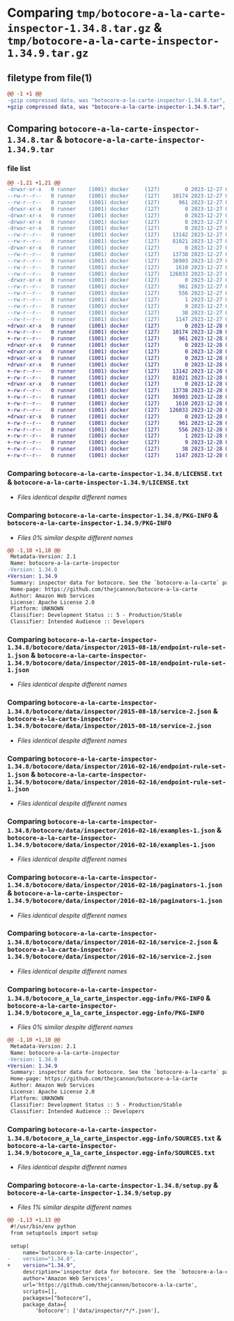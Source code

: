 # Comparing `tmp/botocore-a-la-carte-inspector-1.34.8.tar.gz` & `tmp/botocore-a-la-carte-inspector-1.34.9.tar.gz`

## filetype from file(1)

```diff
@@ -1 +1 @@
-gzip compressed data, was "botocore-a-la-carte-inspector-1.34.8.tar", last modified: Wed Dec 27 01:06:45 2023, max compression
+gzip compressed data, was "botocore-a-la-carte-inspector-1.34.9.tar", last modified: Thu Dec 28 01:06:46 2023, max compression
```

## Comparing `botocore-a-la-carte-inspector-1.34.8.tar` & `botocore-a-la-carte-inspector-1.34.9.tar`

### file list

```diff
@@ -1,21 +1,21 @@
-drwxr-xr-x   0 runner    (1001) docker     (127)        0 2023-12-27 01:06:45.343318 botocore-a-la-carte-inspector-1.34.8/
--rw-r--r--   0 runner    (1001) docker     (127)    10174 2023-12-27 01:06:45.000000 botocore-a-la-carte-inspector-1.34.8/LICENSE.txt
--rw-r--r--   0 runner    (1001) docker     (127)      961 2023-12-27 01:06:45.343318 botocore-a-la-carte-inspector-1.34.8/PKG-INFO
-drwxr-xr-x   0 runner    (1001) docker     (127)        0 2023-12-27 01:06:45.339318 botocore-a-la-carte-inspector-1.34.8/botocore/
-drwxr-xr-x   0 runner    (1001) docker     (127)        0 2023-12-27 01:06:45.339318 botocore-a-la-carte-inspector-1.34.8/botocore/data/
-drwxr-xr-x   0 runner    (1001) docker     (127)        0 2023-12-27 01:06:45.339318 botocore-a-la-carte-inspector-1.34.8/botocore/data/inspector/
-drwxr-xr-x   0 runner    (1001) docker     (127)        0 2023-12-27 01:06:45.343318 botocore-a-la-carte-inspector-1.34.8/botocore/data/inspector/2015-08-18/
--rw-r--r--   0 runner    (1001) docker     (127)    13142 2023-12-27 01:06:29.000000 botocore-a-la-carte-inspector-1.34.8/botocore/data/inspector/2015-08-18/endpoint-rule-set-1.json
--rw-r--r--   0 runner    (1001) docker     (127)    81021 2023-12-27 01:06:29.000000 botocore-a-la-carte-inspector-1.34.8/botocore/data/inspector/2015-08-18/service-2.json
-drwxr-xr-x   0 runner    (1001) docker     (127)        0 2023-12-27 01:06:45.343318 botocore-a-la-carte-inspector-1.34.8/botocore/data/inspector/2016-02-16/
--rw-r--r--   0 runner    (1001) docker     (127)    13738 2023-12-27 01:06:29.000000 botocore-a-la-carte-inspector-1.34.8/botocore/data/inspector/2016-02-16/endpoint-rule-set-1.json
--rw-r--r--   0 runner    (1001) docker     (127)    36903 2023-12-27 01:06:29.000000 botocore-a-la-carte-inspector-1.34.8/botocore/data/inspector/2016-02-16/examples-1.json
--rw-r--r--   0 runner    (1001) docker     (127)     1610 2023-12-27 01:06:29.000000 botocore-a-la-carte-inspector-1.34.8/botocore/data/inspector/2016-02-16/paginators-1.json
--rw-r--r--   0 runner    (1001) docker     (127)   126033 2023-12-27 01:06:29.000000 botocore-a-la-carte-inspector-1.34.8/botocore/data/inspector/2016-02-16/service-2.json
-drwxr-xr-x   0 runner    (1001) docker     (127)        0 2023-12-27 01:06:45.343318 botocore-a-la-carte-inspector-1.34.8/botocore_a_la_carte_inspector.egg-info/
--rw-r--r--   0 runner    (1001) docker     (127)      961 2023-12-27 01:06:45.000000 botocore-a-la-carte-inspector-1.34.8/botocore_a_la_carte_inspector.egg-info/PKG-INFO
--rw-r--r--   0 runner    (1001) docker     (127)      556 2023-12-27 01:06:45.000000 botocore-a-la-carte-inspector-1.34.8/botocore_a_la_carte_inspector.egg-info/SOURCES.txt
--rw-r--r--   0 runner    (1001) docker     (127)        1 2023-12-27 01:06:45.000000 botocore-a-la-carte-inspector-1.34.8/botocore_a_la_carte_inspector.egg-info/dependency_links.txt
--rw-r--r--   0 runner    (1001) docker     (127)        9 2023-12-27 01:06:45.000000 botocore-a-la-carte-inspector-1.34.8/botocore_a_la_carte_inspector.egg-info/top_level.txt
--rw-r--r--   0 runner    (1001) docker     (127)       38 2023-12-27 01:06:45.343318 botocore-a-la-carte-inspector-1.34.8/setup.cfg
--rw-r--r--   0 runner    (1001) docker     (127)     1147 2023-12-27 01:06:45.000000 botocore-a-la-carte-inspector-1.34.8/setup.py
+drwxr-xr-x   0 runner    (1001) docker     (127)        0 2023-12-28 01:06:46.902319 botocore-a-la-carte-inspector-1.34.9/
+-rw-r--r--   0 runner    (1001) docker     (127)    10174 2023-12-28 01:06:46.000000 botocore-a-la-carte-inspector-1.34.9/LICENSE.txt
+-rw-r--r--   0 runner    (1001) docker     (127)      961 2023-12-28 01:06:46.902319 botocore-a-la-carte-inspector-1.34.9/PKG-INFO
+drwxr-xr-x   0 runner    (1001) docker     (127)        0 2023-12-28 01:06:46.898319 botocore-a-la-carte-inspector-1.34.9/botocore/
+drwxr-xr-x   0 runner    (1001) docker     (127)        0 2023-12-28 01:06:46.898319 botocore-a-la-carte-inspector-1.34.9/botocore/data/
+drwxr-xr-x   0 runner    (1001) docker     (127)        0 2023-12-28 01:06:46.898319 botocore-a-la-carte-inspector-1.34.9/botocore/data/inspector/
+drwxr-xr-x   0 runner    (1001) docker     (127)        0 2023-12-28 01:06:46.902319 botocore-a-la-carte-inspector-1.34.9/botocore/data/inspector/2015-08-18/
+-rw-r--r--   0 runner    (1001) docker     (127)    13142 2023-12-28 01:06:26.000000 botocore-a-la-carte-inspector-1.34.9/botocore/data/inspector/2015-08-18/endpoint-rule-set-1.json
+-rw-r--r--   0 runner    (1001) docker     (127)    81021 2023-12-28 01:06:26.000000 botocore-a-la-carte-inspector-1.34.9/botocore/data/inspector/2015-08-18/service-2.json
+drwxr-xr-x   0 runner    (1001) docker     (127)        0 2023-12-28 01:06:46.902319 botocore-a-la-carte-inspector-1.34.9/botocore/data/inspector/2016-02-16/
+-rw-r--r--   0 runner    (1001) docker     (127)    13738 2023-12-28 01:06:26.000000 botocore-a-la-carte-inspector-1.34.9/botocore/data/inspector/2016-02-16/endpoint-rule-set-1.json
+-rw-r--r--   0 runner    (1001) docker     (127)    36903 2023-12-28 01:06:26.000000 botocore-a-la-carte-inspector-1.34.9/botocore/data/inspector/2016-02-16/examples-1.json
+-rw-r--r--   0 runner    (1001) docker     (127)     1610 2023-12-28 01:06:26.000000 botocore-a-la-carte-inspector-1.34.9/botocore/data/inspector/2016-02-16/paginators-1.json
+-rw-r--r--   0 runner    (1001) docker     (127)   126033 2023-12-28 01:06:26.000000 botocore-a-la-carte-inspector-1.34.9/botocore/data/inspector/2016-02-16/service-2.json
+drwxr-xr-x   0 runner    (1001) docker     (127)        0 2023-12-28 01:06:46.902319 botocore-a-la-carte-inspector-1.34.9/botocore_a_la_carte_inspector.egg-info/
+-rw-r--r--   0 runner    (1001) docker     (127)      961 2023-12-28 01:06:46.000000 botocore-a-la-carte-inspector-1.34.9/botocore_a_la_carte_inspector.egg-info/PKG-INFO
+-rw-r--r--   0 runner    (1001) docker     (127)      556 2023-12-28 01:06:46.000000 botocore-a-la-carte-inspector-1.34.9/botocore_a_la_carte_inspector.egg-info/SOURCES.txt
+-rw-r--r--   0 runner    (1001) docker     (127)        1 2023-12-28 01:06:46.000000 botocore-a-la-carte-inspector-1.34.9/botocore_a_la_carte_inspector.egg-info/dependency_links.txt
+-rw-r--r--   0 runner    (1001) docker     (127)        9 2023-12-28 01:06:46.000000 botocore-a-la-carte-inspector-1.34.9/botocore_a_la_carte_inspector.egg-info/top_level.txt
+-rw-r--r--   0 runner    (1001) docker     (127)       38 2023-12-28 01:06:46.902319 botocore-a-la-carte-inspector-1.34.9/setup.cfg
+-rw-r--r--   0 runner    (1001) docker     (127)     1147 2023-12-28 01:06:46.000000 botocore-a-la-carte-inspector-1.34.9/setup.py
```

### Comparing `botocore-a-la-carte-inspector-1.34.8/LICENSE.txt` & `botocore-a-la-carte-inspector-1.34.9/LICENSE.txt`

 * *Files identical despite different names*

### Comparing `botocore-a-la-carte-inspector-1.34.8/PKG-INFO` & `botocore-a-la-carte-inspector-1.34.9/PKG-INFO`

 * *Files 0% similar despite different names*

```diff
@@ -1,10 +1,10 @@
 Metadata-Version: 2.1
 Name: botocore-a-la-carte-inspector
-Version: 1.34.8
+Version: 1.34.9
 Summary: inspector data for botocore. See the `botocore-a-la-carte` package for more info.
 Home-page: https://github.com/thejcannon/botocore-a-la-carte
 Author: Amazon Web Services
 License: Apache License 2.0
 Platform: UNKNOWN
 Classifier: Development Status :: 5 - Production/Stable
 Classifier: Intended Audience :: Developers
```

### Comparing `botocore-a-la-carte-inspector-1.34.8/botocore/data/inspector/2015-08-18/endpoint-rule-set-1.json` & `botocore-a-la-carte-inspector-1.34.9/botocore/data/inspector/2015-08-18/endpoint-rule-set-1.json`

 * *Files identical despite different names*

### Comparing `botocore-a-la-carte-inspector-1.34.8/botocore/data/inspector/2015-08-18/service-2.json` & `botocore-a-la-carte-inspector-1.34.9/botocore/data/inspector/2015-08-18/service-2.json`

 * *Files identical despite different names*

### Comparing `botocore-a-la-carte-inspector-1.34.8/botocore/data/inspector/2016-02-16/endpoint-rule-set-1.json` & `botocore-a-la-carte-inspector-1.34.9/botocore/data/inspector/2016-02-16/endpoint-rule-set-1.json`

 * *Files identical despite different names*

### Comparing `botocore-a-la-carte-inspector-1.34.8/botocore/data/inspector/2016-02-16/examples-1.json` & `botocore-a-la-carte-inspector-1.34.9/botocore/data/inspector/2016-02-16/examples-1.json`

 * *Files identical despite different names*

### Comparing `botocore-a-la-carte-inspector-1.34.8/botocore/data/inspector/2016-02-16/paginators-1.json` & `botocore-a-la-carte-inspector-1.34.9/botocore/data/inspector/2016-02-16/paginators-1.json`

 * *Files identical despite different names*

### Comparing `botocore-a-la-carte-inspector-1.34.8/botocore/data/inspector/2016-02-16/service-2.json` & `botocore-a-la-carte-inspector-1.34.9/botocore/data/inspector/2016-02-16/service-2.json`

 * *Files identical despite different names*

### Comparing `botocore-a-la-carte-inspector-1.34.8/botocore_a_la_carte_inspector.egg-info/PKG-INFO` & `botocore-a-la-carte-inspector-1.34.9/botocore_a_la_carte_inspector.egg-info/PKG-INFO`

 * *Files 0% similar despite different names*

```diff
@@ -1,10 +1,10 @@
 Metadata-Version: 2.1
 Name: botocore-a-la-carte-inspector
-Version: 1.34.8
+Version: 1.34.9
 Summary: inspector data for botocore. See the `botocore-a-la-carte` package for more info.
 Home-page: https://github.com/thejcannon/botocore-a-la-carte
 Author: Amazon Web Services
 License: Apache License 2.0
 Platform: UNKNOWN
 Classifier: Development Status :: 5 - Production/Stable
 Classifier: Intended Audience :: Developers
```

### Comparing `botocore-a-la-carte-inspector-1.34.8/botocore_a_la_carte_inspector.egg-info/SOURCES.txt` & `botocore-a-la-carte-inspector-1.34.9/botocore_a_la_carte_inspector.egg-info/SOURCES.txt`

 * *Files identical despite different names*

### Comparing `botocore-a-la-carte-inspector-1.34.8/setup.py` & `botocore-a-la-carte-inspector-1.34.9/setup.py`

 * *Files 1% similar despite different names*

```diff
@@ -1,13 +1,13 @@
 #!/usr/bin/env python
 from setuptools import setup
 
 setup(
     name='botocore-a-la-carte-inspector',
-    version="1.34.8",
+    version="1.34.9",
     description='inspector data for botocore. See the `botocore-a-la-carte` package for more info.',
     author='Amazon Web Services',
     url='https://github.com/thejcannon/botocore-a-la-carte',
     scripts=[],
     packages=["botocore"],
     package_data={
         'botocore': ['data/inspector/*/*.json'],
```

